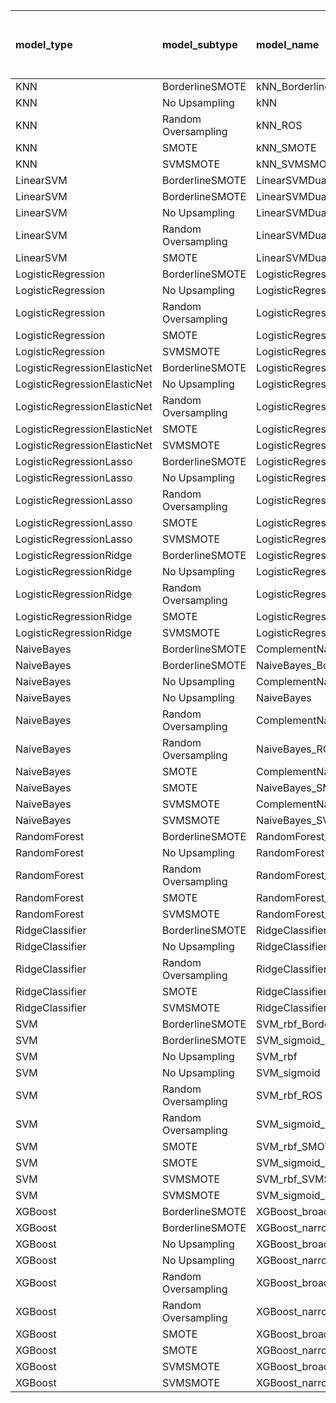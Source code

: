 | model_type                   | model_subtype       | model_name                                   |   title |   title and first paragraph |   title and 5 sentences | title and 10 sentences   |   title and first sentence each paragraph |   raw text |
|:-----------------------------|:--------------------|:---------------------------------------------|--------:|----------------------------:|------------------------:|:-------------------------|------------------------------------------:|-----------:|
| KNN                          | BorderlineSMOTE     | kNN_BorderlineSMOTE                          |   0     |                       0.097 |                   0.117 | 0.107                    |                                     0.068 |      0.107 |
| KNN                          | No Upsampling       | kNN                                          |   0     |                       0.097 |                   0.097 | 0.087                    |                                     0.087 |      0.107 |
| KNN                          | Random Oversampling | kNN_ROS                                      |   0     |                       0.126 |                   0.097 | 0.107                    |                                     0.078 |      0.097 |
| KNN                          | SMOTE               | kNN_SMOTE                                    |   0     |                       0.107 |                   0.107 | 0.117                    |                                     0.068 |      0.107 |
| KNN                          | SVMSMOTE            | kNN_SVMSMOTE                                 |   0     |                       0.107 |                   0.019 | 0.058                    |                                     0.097 |      0.107 |
| LinearSVM                    | BorderlineSMOTE     | LinearSVMDual_BorderlineSMOTE                |   0     |                       0.078 |                   0.097 | 0.087                    |                                     0.097 |      0.068 |
| LinearSVM                    | BorderlineSMOTE     | LinearSVMDual_SVMSMOTE                       |   0     |                       0.058 |                   0.087 | 0.107                    |                                     0.087 |      0.049 |
| LinearSVM                    | No Upsampling       | LinearSVMDual                                |   0     |                       0.058 |                   0.078 | 0.049                    |                                     0.117 |      0.058 |
| LinearSVM                    | Random Oversampling | LinearSVMDual_ROS                            |   0     |                       0.058 |                   0.087 | 0.087                    |                                     0.097 |      0.068 |
| LinearSVM                    | SMOTE               | LinearSVMDual_SMOTE                          |   0     |                       0.078 |                   0.049 | 0.117                    |                                     0.087 |      0.049 |
| LogisticRegression           | BorderlineSMOTE     | LogisticRegression_BorderlineSMOTE           |   0.01  |                       0.039 |                   0.049 | 0.019                    |                                     0.068 |      0.049 |
| LogisticRegression           | No Upsampling       | LogisticRegression                           |   0.039 |                       0.049 |                   0.058 | 0.019                    |                                     0.107 |      0.058 |
| LogisticRegression           | Random Oversampling | LogisticRegression_ROS                       |   0.019 |                       0.058 |                   0.068 | 0.029                    |                                     0.107 |      0.078 |
| LogisticRegression           | SMOTE               | LogisticRegression_SMOTE                     |   0.029 |                       0.058 |                   0.068 | 0.029                    |                                     0.117 |      0.068 |
| LogisticRegression           | SVMSMOTE            | LogisticRegression_SVMSMOTE                  |   0.019 |                       0.049 |                   0.068 | 0.010                    |                                     0.097 |      0.078 |
| LogisticRegressionElasticNet | BorderlineSMOTE     | LogisticRegressionElasticNet_BorderlineSMOTE |   0     |                       0.058 |                   0.058 | 0.049                    |                                     0.117 |      0.068 |
| LogisticRegressionElasticNet | No Upsampling       | LogisticRegressionElasticNet                 |   0     |                       0.058 |                   0.068 | 0.039                    |                                     0.117 |      0.058 |
| LogisticRegressionElasticNet | Random Oversampling | LogisticRegressionElasticNet_ROS             |   0     |                       0.058 |                   0.078 | 0.039                    |                                     0.117 |      0.087 |
| LogisticRegressionElasticNet | SMOTE               | LogisticRegressionElasticNet_SMOTE           |   0     |                       0.058 |                   0.087 | 0.039                    |                                     0.126 |      0.058 |
| LogisticRegressionElasticNet | SVMSMOTE            | LogisticRegressionElasticNet_SVMSMOTE        |   0     |                       0.068 |                   0.058 | 0.049                    |                                     0.097 |      0.068 |
| LogisticRegressionLasso      | BorderlineSMOTE     | LogisticRegressionLasso_BorderlineSMOTE      |   0     |                       0.058 |                   0.058 | 0.068                    |                                     0.058 |      0.068 |
| LogisticRegressionLasso      | No Upsampling       | LogisticRegressionLasso                      |   0.049 |                       0.049 |                   0.049 | 0.039                    |                                     0.058 |      0.068 |
| LogisticRegressionLasso      | Random Oversampling | LogisticRegressionLasso_ROS                  |   0     |                       0.049 |                   0.078 | 0.039                    |                                     0.087 |      0.068 |
| LogisticRegressionLasso      | SMOTE               | LogisticRegressionLasso_SMOTE                |   0     |                       0.058 |                   0.068 | 0.039                    |                                     0.078 |      0.097 |
| LogisticRegressionLasso      | SVMSMOTE            | LogisticRegressionLasso_SVMSMOTE             |   0     |                       0.068 |                   0.039 | 0.097                    |                                     0.058 |      0.039 |
| LogisticRegressionRidge      | BorderlineSMOTE     | LogisticRegressionRidgeDual_BorderlineSMOTE  |   0.068 |                       0.058 |                   0.097 | 0.078                    |                                     0.087 |      0.049 |
| LogisticRegressionRidge      | No Upsampling       | LogisticRegressionRidgeDual                  |   0.058 |                       0.058 |                   0.107 | 0.058                    |                                     0.097 |      0.058 |
| LogisticRegressionRidge      | Random Oversampling | LogisticRegressionRidgeDual_ROS              |   0.039 |                       0.058 |                   0.117 | 0.097                    |                                     0.107 |      0.058 |
| LogisticRegressionRidge      | SMOTE               | LogisticRegressionRidgeDual_SMOTE            |   0.058 |                       0.117 |                   0.087 | 0.107                    |                                     0.097 |      0.058 |
| LogisticRegressionRidge      | SVMSMOTE            | LogisticRegressionRidgeDual_SVMSMOTE         |   0.068 |                       0.097 |                   0.107 | 0.136                    |                                     0.078 |      0.068 |
| NaiveBayes                   | BorderlineSMOTE     | ComplementNaiveBayes_BorderlineSMOTE         |   0     |                       0     |                   0.107 | 0.117                    |                                     0.087 |      0.126 |
| NaiveBayes                   | BorderlineSMOTE     | NaiveBayes_BorderlineSMOTE                   |   0     |                       0     |                   0.078 | 0.097                    |                                     0.087 |      0.078 |
| NaiveBayes                   | No Upsampling       | ComplementNaiveBayes                         |   0     |                       0     |                   0.107 | 0.097                    |                                     0.097 |      0.097 |
| NaiveBayes                   | No Upsampling       | NaiveBayes                                   |   0     |                       0     |                   0.107 | 0.107                    |                                     0.117 |      0.107 |
| NaiveBayes                   | Random Oversampling | ComplementNaiveBayes_ROS                     |   0     |                       0     |                   0.097 | 0.097                    |                                     0.117 |      0.097 |
| NaiveBayes                   | Random Oversampling | NaiveBayes_ROS                               |   0     |                       0     |                   0.097 | 0.097                    |                                     0.117 |      0.097 |
| NaiveBayes                   | SMOTE               | ComplementNaiveBayes_SMOTE                   |   0     |                       0     |                   0.087 | 0.107                    |                                     0.097 |      0.068 |
| NaiveBayes                   | SMOTE               | NaiveBayes_SMOTE                             |   0     |                       0     |                   0.117 | 0.117                    |                                     0.078 |      0.126 |
| NaiveBayes                   | SVMSMOTE            | ComplementNaiveBayes_SVMSMOTE                |   0     |                       0     |                   0.107 | 0.107                    |                                     0.097 |      0.107 |
| NaiveBayes                   | SVMSMOTE            | NaiveBayes_SVMSMOTE                          |   0     |                       0     |                   0.107 | 0.097                    |                                     0.097 |      0.107 |
| RandomForest                 | BorderlineSMOTE     | RandomForest_BorderlineSMOTE                 |   0     |                       0     |                   0.126 | 0.087                    |                                     0.078 |      0.087 |
| RandomForest                 | No Upsampling       | RandomForest                                 |   0     |                       0     |                   0.117 | 0.049                    |                                     0.078 |      0.117 |
| RandomForest                 | Random Oversampling | RandomForest_ROS                             |   0     |                       0     |                   0.136 | 0.136                    |                                     0.117 |      0.107 |
| RandomForest                 | SMOTE               | RandomForest_SMOTE                           |   0     |                       0     |                   0.146 | **0.165**                |                                     0.107 |      0.117 |
| RandomForest                 | SVMSMOTE            | RandomForest_SVMSMOTE                        |   0     |                       0     |                   0.126 | 0.136                    |                                     0.117 |      0.146 |
| RidgeClassifier              | BorderlineSMOTE     | RidgeClassifier_BorderlineSMOTE              |   0     |                       0.087 |                   0.068 | 0.117                    |                                     0.078 |      0.078 |
| RidgeClassifier              | No Upsampling       | RidgeClassifier                              |   0     |                       0.087 |                   0.097 | 0.126                    |                                     0.107 |      0.078 |
| RidgeClassifier              | Random Oversampling | RidgeClassifier_ROS                          |   0     |                       0.117 |                   0.087 | 0.087                    |                                     0.087 |      0.097 |
| RidgeClassifier              | SMOTE               | RidgeClassifier_SMOTE                        |   0     |                       0.078 |                   0.117 | 0.117                    |                                     0.107 |      0.078 |
| RidgeClassifier              | SVMSMOTE            | RidgeClassifier_SVMSMOTE                     |   0     |                       0.107 |                   0.136 | 0.097                    |                                     0.087 |      0.078 |
| SVM                          | BorderlineSMOTE     | SVM_rbf_BorderlineSMOTE                      |   0     |                       0.068 |                   0.078 | 0.087                    |                                     0.087 |      0.068 |
| SVM                          | BorderlineSMOTE     | SVM_sigmoid_BorderlineSMOTE                  |   0     |                       0.078 |                   0.039 | 0.107                    |                                     0.087 |      0.087 |
| SVM                          | No Upsampling       | SVM_rbf                                      |   0     |                       0.087 |                   0.107 | 0.049                    |                                     0.087 |      0.078 |
| SVM                          | No Upsampling       | SVM_sigmoid                                  |   0     |                       0.087 |                   0.087 | 0.126                    |                                     0.078 |      0.058 |
| SVM                          | Random Oversampling | SVM_rbf_ROS                                  |   0     |                       0.097 |                   0.087 | 0.087                    |                                     0.087 |      0.078 |
| SVM                          | Random Oversampling | SVM_sigmoid_ROS                              |   0     |                       0.078 |                   0.068 | 0.107                    |                                     0.087 |      0.058 |
| SVM                          | SMOTE               | SVM_rbf_SMOTE                                |   0     |                       0.068 |                   0.078 | 0.068                    |                                     0.087 |      0.087 |
| SVM                          | SMOTE               | SVM_sigmoid_SMOTE                            |   0     |                       0.097 |                   0.097 | 0.097                    |                                     0.078 |      0.078 |
| SVM                          | SVMSMOTE            | SVM_rbf_SVMSMOTE                             |   0     |                       0.068 |                   0.097 | 0.117                    |                                     0.078 |      0.078 |
| SVM                          | SVMSMOTE            | SVM_sigmoid_SVMSMOTE                         |   0     |                       0.107 |                   0.087 | 0.117                    |                                     0.068 |      0.078 |
| XGBoost                      | BorderlineSMOTE     | XGBoost_broad_BorderlineSMOTE                |   0     |                       0     |                   0.126 | 0.146                    |                                     0.117 |      0.136 |
| XGBoost                      | BorderlineSMOTE     | XGBoost_narrow_BorderlineSMOTE               |   0     |                       0     |                   0.039 | 0.078                    |                                     0.087 |      0.126 |
| XGBoost                      | No Upsampling       | XGBoost_broad                                |   0     |                       0.087 |                   0.117 | **0.165**                |                                     0.117 |      0.117 |
| XGBoost                      | No Upsampling       | XGBoost_narrow                               |   0     |                       0.049 |                   0.039 | 0.078                    |                                     0.078 |      0.097 |
| XGBoost                      | Random Oversampling | XGBoost_broad_ROS                            |   0     |                       0.087 |                   0.136 | 0.146                    |                                     0.107 |      0.087 |
| XGBoost                      | Random Oversampling | XGBoost_narrow_ROS                           |   0     |                       0.049 |                   0.029 | 0.078                    |                                     0.068 |      0.126 |
| XGBoost                      | SMOTE               | XGBoost_broad_SMOTE                          |   0     |                       0     |                   0.136 | 0.146                    |                                     0.078 |      0.136 |
| XGBoost                      | SMOTE               | XGBoost_narrow_SMOTE                         |   0     |                       0.029 |                   0.049 | 0.107                    |                                     0.078 |      0.097 |
| XGBoost                      | SVMSMOTE            | XGBoost_broad_SVMSMOTE                       |   0     |                       0     |                   0.107 | 0.107                    |                                     0.117 |      0.136 |
| XGBoost                      | SVMSMOTE            | XGBoost_narrow_SVMSMOTE                      |   0     |                       0     |                   0.029 | 0.097                    |                                     0.087 |      0.136 |